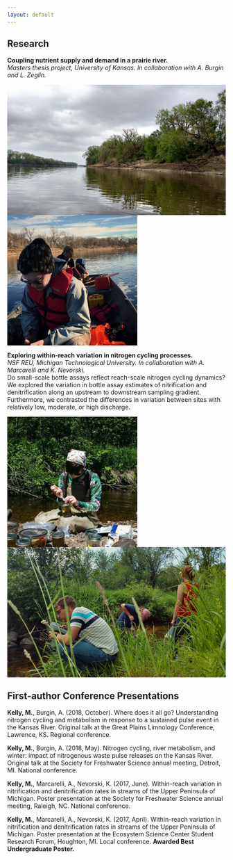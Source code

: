 ```yaml
---
layout: default
---
```


## Research
**Coupling nutrient supply and demand in a prairie river.**  
_Masters thesis project, University of Kansas. In collaboration with A. Burgin and L. Zeglin._  

<img src="images/IMG_20180502_221613_980.jpg" align = "left" height = "300" /> <img src="images/IMG_20171127_211158_343.jpg" align = "center" width = "300" />

**Exploring within-reach variation in nitrogen cycling processes.**  
_NSF REU, Michigan Technological University. In collaboration with A. Marcarelli and K. Nevorski._  
Do small-scale bottle assays reflect reach-scale nitrogen cycling dynamics? We explored the variation in bottle assay estimates of nitrification and denitrification along an upstream to downstream sampling gradient. Furthermore, we contrasted the differences in variation between sites with relatively low, moderate, or high discharge.

<img src="images/-gcXNdqW_400x400.jpg" align = "left" width = "300" /> <img src="images/IMG_20160624_150239047_HDR.jpg" align = "center" height = "300" />



## First-author Conference Presentations

**Kelly, M.**, Burgin, A. (2018, October). Where does it all go? Understanding nitrogen cycling and metabolism in response to a sustained pulse event in the Kansas River. Original talk at the Great Plains Limnology Conference, Lawrence, KS. Regional conference.

**Kelly, M.**, Burgin, A. (2018, May). Nitrogen cycling, river metabolism, and winter: impact of nitrogenous waste pulse releases on the Kansas River. Original talk at the Society for Freshwater Science annual meeting, Detroit, MI. National conference.

**Kelly, M.**, Marcarelli, A., Nevorski, K. (2017, June). Within-reach variation in nitrification and denitrification rates in streams of the Upper Peninsula of Michigan. Poster presentation at the Society for Freshwater Science annual meeting, Raleigh, NC. National conference.

**Kelly, M.**, Marcarelli, A., Nevorski, K. (2017, April). Within-reach variation in nitrification and denitrification rates in streams of the Upper Peninsula of Michigan. Poster presentation at the Ecosystem Science Center Student Research Forum, Houghton, MI. Local conference. **Awarded Best Undergraduate Poster.**
